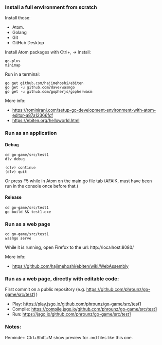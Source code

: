

### Install a full environment from scratch

Install those:
 * Atom.
 * Golang
 * Git
 * GitHub Desktop

Install Atom packages with Ctrl+, -> Install:

```
go-plus
minimap
```

Run in a terminal:
```
go get github.com/hajimehoshi/ebiten
go get -u github.com/dave/wasmgo
go get -u github.com/gopherjs/gopherwasm
```

More info:
 * https://rominirani.com/setup-go-development-environment-with-atom-editor-a87a12366fcf
 * https://ebiten.org/helloworld.html

### Run as an application

#### Debug

```
cd go-game/src/test1
dlv debug

(dlv) continue
(dlv) quit
```

Or press F5 while in Atom on the main.go file tab
(AFAIK, must have been run in the console once before that.)

#### Release

```
cd go-game/src/test1
go build && test1.exe
```

### Run as a web page

```
cd go-game/src/test1
wasmgo serve
```
While it is running, open Firefox to the url: http://localhost:8080/

More info:
 * https://github.com/hajimehoshi/ebiten/wiki/WebAssembly

### Run as a web page, directly with editable code:

First commit on a public repository (e.g. https://github.com/phrounz/go-game/src/test1 )

 * Play: https://play.jsgo.io/github.com/phrounz/go-game/src/test1
 * Compile: https://compile.jsgo.io/github.com/phrounz/go-game/src/test1
 * Run: https://jsgo.io/github.com/phrounz/go-game/src/test1

### Notes:

Reminder: Ctrl+Shift+M show preview for .md files like this one.
